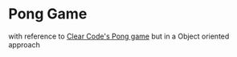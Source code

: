 # Pong Game 

with reference to [Clear Code's Pong game](https://www.youtube.com/watch?v=Qf3-aDXG8q4) but in a Object oriented approach

